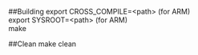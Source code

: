 ##Building
export CROSS_COMPILE=\<path\> (for ARM)  
export SYSROOT=\<path\> (for ARM)  
make  

##Clean
make clean  
